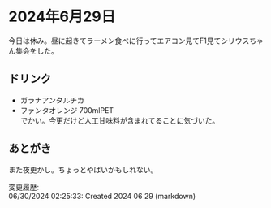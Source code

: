 # 2024年6月29日

今日は休み。昼に起きてラーメン食べに行ってエアコン見てF1見てシリウスちゃん集会をした。

## ドリンク

- ガラナアンタルチカ
- ファンタオレンジ 700mlPET  
でかい。今更だけど人工甘味料が含まれてることに気づいた。

## あとがき

また夜更かし。ちょっとやばいかもしれない。

変更履歴:  
06/30/2024 02:25:33: Created 2024 06 29 (markdown)  
